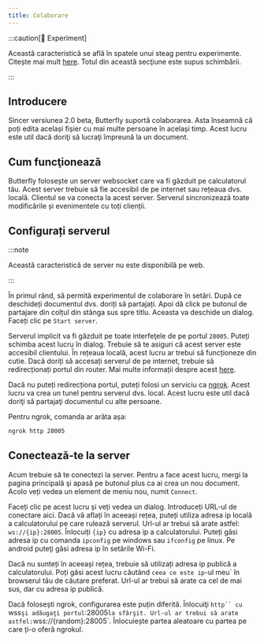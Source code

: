 ```yaml
---
title: Colaborare
---
```


:::caution[🧪 Experiment]

Această caracteristică se află în spatele unui steag pentru experimente. Citește mai mult [here](/nightly#experiments).
Totul din această secţiune este supus schimbării.

:::

## Introducere

Sincer versiunea 2.0 beta, Butterfly suportă colaborarea. Asta înseamnă că poți edita același fișier cu mai multe persoane în același timp. Acest lucru este util dacă doriţi să lucraţi împreună la un document.

## Cum funcţionează

Butterfly folosește un server websocket care va fi găzduit pe calculatorul tău. Acest server trebuie să fie accesibil de pe internet sau rețeaua dvs. locală. Clientul se va conecta la acest server. Serverul sincronizează toate modificările și evenimentele cu toți clienții.

## Configurați serverul

:::note

Această caracteristică de server nu este disponibilă pe web.

:::

În primul rând, să permită experimentul de colaborare în setări. După ce deschideți documentul dvs. doriți să partajați. Apoi dă click pe butonul de partajare din colțul din stânga sus spre titlu. Aceasta va deschide un dialog. Faceți clic pe `Start server`.

Serverul implicit va fi găzduit pe toate interfeţele de pe portul `28005`. Puteți schimba acest lucru în dialog. Trebuie să te asiguri că acest server este accesibil clientului.
În rețeaua locală, acest lucru ar trebui să funcționeze din cutie. Dacă doriți să accesați serverul de pe internet, trebuie să redirecționați portul din router. Mai multe informații despre acest [here](https://en.wikipedia.org/wiki/Port_forwarding/).

Dacă nu puteți redirecționa portul, puteți folosi un serviciu ca [ngrok](https://ngrok.com/). Acest lucru va crea un tunel pentru serverul dvs. local. Acest lucru este util dacă doriţi să partajaţi documentul cu alte persoane.

Pentru ngrok, comanda ar arăta așa:

```bash
ngrok http 28005
```

## Conectează-te la server

Acum trebuie să te conectezi la server. Pentru a face acest lucru, mergi la pagina principală şi apasă pe butonul plus ca ai crea un nou document. Acolo veți vedea un element de meniu nou, numit `Connect`.

Faceți clic pe acest lucru și veți vedea un dialog. Introduceți URL-ul de conectare aici.
Dacă vă aflați în aceeași rețea, puteți utiliza adresa ip locală a calculatorului pe care rulează serverul.
Url-ul ar trebui să arate astfel: `ws://{ip}:28005`. Înlocuiți `{ip}` cu adresa ip a calculatorului. Puteți găsi adresa ip cu comanda `ipconfig` pe windows sau `ifconfig` pe linux. Pe android puteţi găsi adresa ip în setările Wi-Fi.

Dacă nu sunteți în aceeași rețea, trebuie să utilizați adresa ip publică a calculatorului. Poți găsi acest lucru căutând `ceea ce este ip`-ul meu\` în browserul tău de căutare preferat. Url-ul ar trebui să arate ca cel de mai sus, dar cu adresa ip publică.

Dacă folosești ngrok, configurarea este puțin diferită. Înlocuiţi `http`` cu `wss`şi adăugaţi portul`:28005`la sfârşit. Url-ul ar trebui să arate astfel:`wss://{random}:28005\`. Înlocuiește partea aleatoare cu partea pe care ți-o oferă ngrokul.
